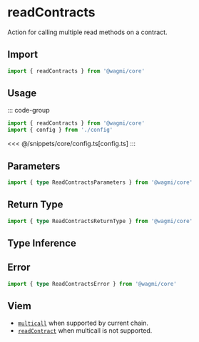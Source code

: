 <script setup>
const packageName = '@wagmi/core'
const actionName = 'readContracts'
const typeName = 'ReadContracts'
</script>

# readContracts

Action for calling multiple read methods on a contract.

## Import

```ts
import { readContracts } from '@wagmi/core'
```

## Usage

::: code-group
```ts [index.ts]
import { readContracts } from '@wagmi/core'
import { config } from './config'
```
<<< @/snippets/core/config.ts[config.ts]
:::

## Parameters

```ts
import { type ReadContractsParameters } from '@wagmi/core'
```

## Return Type

```ts
import { type ReadContractsReturnType } from '@wagmi/core'
```

## Type Inference

## Error

```ts
import { type ReadContractsError } from '@wagmi/core'
```

<!--@include: @shared/query-imports.md-->

## Viem

- [`multicall`](https://viem.sh/docs/actions/public/multicall.html) when supported by current chain.
- [`readContract`](https://viem.sh/docs/contract/readContract.html) when multicall is not supported.

